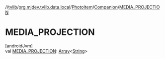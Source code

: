 //[tvlib](../../../../index.md)/[org.mjdev.tvlib.data.local](../../index.md)/[PhotoItem](../index.md)/[Companion](index.md)/[MEDIA_PROJECTION](-m-e-d-i-a_-p-r-o-j-e-c-t-i-o-n.md)

# MEDIA_PROJECTION

[androidJvm]\
val [MEDIA_PROJECTION](-m-e-d-i-a_-p-r-o-j-e-c-t-i-o-n.md): [Array](https://kotlinlang.org/api/latest/jvm/stdlib/kotlin/-array/index.html)&lt;[String](https://kotlinlang.org/api/latest/jvm/stdlib/kotlin/-string/index.html)&gt;
